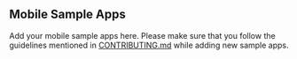 ## Mobile Sample Apps

Add your mobile sample apps here. Please make sure that you follow the guidelines mentioned in [CONTRIBUTING.md](/CONTRIBUTING.md) while adding new sample apps.